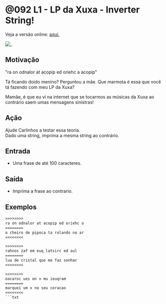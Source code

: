 # @092 L1 - LP da Xuxa - Inverter String!

Veja a versão online: [aqui.](https://github.com/qxcodefup/arcade/blob/master/base/092/Readme.md)

![_](https://raw.githubusercontent.com/qxcodefup/arcade/master/base/092/cover.jpg)

## Motivação

"ra on odnalor at acopip ed oriehc a acopip"

Tá ficando doido menino? Perguntou a mãe. Que marmota é essa que você tá fazendo com meu LP da Xuxa?

Mamãe, é que eu ví na internet que se tocarmos as músicas da Xuxa ao contrário saem umas mensagens sinistras!

## Ação

Ajude Carlinhos a testar essa teoria.  
Dado uma string, imprima a mesma string ao contrário.

## Entrada

*   Uma frase de até 100 caracteres.

## Saída

*   Imprima a frase ao contrario.

## Exemplos

```txt
>>>>>>>>
ra on odnalor at acopip ed oriehc o
========
o cheiro de pipoca ta rolando no ar
<<<<<<<<

>>>>>>>>
rahnos zaf em euq latsirc ed aul
========
lua de cristal que me faz sonhar
<<<<<<<<

>>>>>>>>
oacaroc ues on x mu ieuqram
========
marquei um x no seu coracao
<<<<<<<<
```txt
